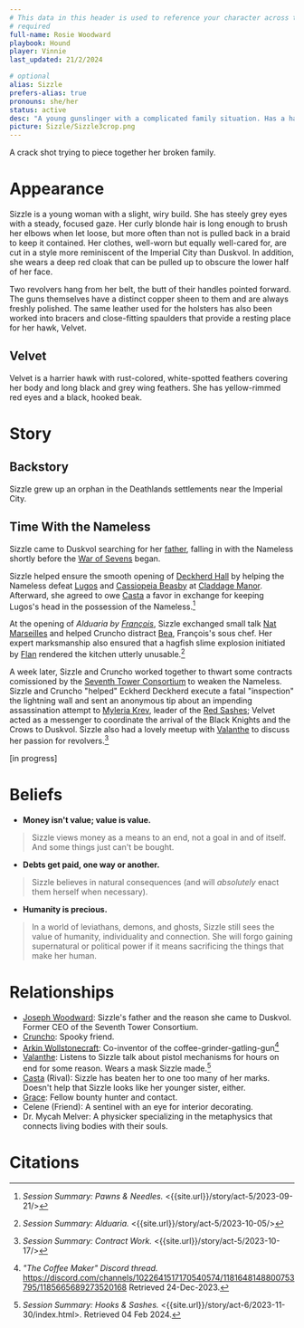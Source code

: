 ```yaml
---
# This data in this header is used to reference your character across the entire website. 
# required
full-name: Rosie Woodward 
playbook: Hound
player: Vinnie
last_updated: 21/2/2024

# optional
alias: Sizzle
prefers-alias: true
pronouns: she/her
status: active
desc: "A young gunslinger with a complicated family situation. Has a hawk. Sometimes comfortable."
picture: Sizzle/Sizzle3crop.png 
---
```


A crack shot trying to piece together her broken family.

# Appearance
Sizzle is a young woman with a slight, wiry build. She has steely grey eyes with a steady, focused gaze. Her curly blonde hair is long enough to brush her elbows when let loose, but more often than not is pulled back in a braid to keep it contained. Her clothes, well-worn but equally well-cared for, are cut in a style more reminiscent of the Imperial City than Duskvol. In addition, she wears a deep red cloak that can be pulled up to obscure the lower half of her face.

Two revolvers hang from her belt, the butt of their handles pointed forward. The guns themselves have a distinct copper sheen to them and are always freshly polished. The same leather used for the holsters has also been worked into bracers and close-fitting spaulders that provide a resting place for her hawk, Velvet.

## Velvet

Velvet is a harrier hawk with rust-colored, white-spotted feathers covering her body and long black and grey wing feathers. She has yellow-rimmed red eyes and a black, hooked beak.

# Story
## Backstory
Sizzle grew up an orphan in the Deathlands settlements near the Imperial City. 

## Time With the Nameless

Sizzle came to Duskvol searching for her [father](joseph-woodward), falling in with the Nameless shortly before the [War of Sevens](/story/act-6/index.html) began.

Sizzle helped ensure the smooth opening of [Deckherd Hall](six-towers#deckherd-hall) by helping the Nameless defeat [Lugos](npcs#lugos) and [Cassiopeia Beasby](npcs#cassiopeia-beasby) at [Claddage Manor](brightstone#claddage-manor). Afterward, she agreed to owe [Casta](npcs#casta) a favor in exchange for keeping Lugos's head in the possession of the Nameless.[^pawns-needles]

At the opening of *Alduaria by [François](npcs#francois)*, Sizzle exchanged small talk [Nat Marseilles](npcs#nat-marseilles) and helped Cruncho distract [Bea](npcs#bea), François's sous chef. Her expert marksmanship also ensured that a hagfish slime explosion initiated by [Flan](flan) rendered the kitchen utterly unusable.[^alduaria]

A week later, Sizzle and Cruncho worked together to thwart some contracts comissioned by the [Seventh Tower Consortium](seventh-tower) to weaken the Nameless. Sizzle and Cruncho "helped" Eckherd Deckherd execute a fatal "inspection" the lightning wall and sent an anonymous tip about an impending assassination attempt to [Myleria Krev](npcs#myleria-krev), leader of the [Red Sashes](factions#red-sashes); Velvet acted as a messenger to coordinate the arrival of the Black Knights and the Crows to Duskvol. Sizzle also had a lovely meetup with [Valanthe](npcs#valanthe) to discuss her passion for revolvers.[^phase-I]

[in progress]

# Beliefs

- **Money isn't value; value is value.**   
> Sizzle views money as a means to an end, not a goal in and of itself. And some things just can't be bought.
- **Debts get paid, one way or another.**   
> Sizzle believes in natural consequences (and will *absolutely* enact them herself when necessary).
- **Humanity is precious.**   
> In a world of leviathans, demons, and ghosts, Sizzle still sees the value of humanity, individuality and connection. She will forgo gaining supernatural or political power if it means sacrificing the things that make her human.

# Relationships

* [Joseph Woodward](joseph-woodward): Sizzle's father and the reason she came to Duskvol. Former CEO of the Seventh Tower Consortium.
* [Cruncho](cruncho): Spooky friend.
* [Arkin Wollstonecraft](arkin): Co-inventor of the coffee-grinder-gatling-gun[^1]
* [Valanthe](npcs#valanthe): Listens to Sizzle talk about pistol mechanisms for hours on end for some reason. Wears a mask Sizzle made.[^hooks-and-sashes]
* [Casta](npcs#casta) (Rival): Sizzle has beaten her to one too many of her marks. Doesn't help that Sizzle looks like her younger sister, either.
* [Grace](npcs#grace): Fellow bounty hunter and contact.
* Celene (Friend): A sentinel with an eye for interior decorating.
* Dr. Mycah Melver: A physicker specializing in the metaphysics that connects living bodies with their souls.

# Citations

[^1]: *"The Coffee Maker" Discord thread.*  <https://discord.com/channels/1022641517170540574/1181648148800753795/1185665689273520168> Retrieved 24-Dec-2023.
[^hooks-and-sashes]: *Session Summary: Hooks & Sashes.* <{{site.url}}/story/act-6/2023-11-30/index.html>. Retrieved 04 Feb 2024.
[^phase-I]: *Session Summary: Contract Work.* <{{site.url}}/story/act-5/2023-10-17/>
[^alduaria]: *Session Summary: Alduaria.* <{{site.url}}/story/act-5/2023-10-05/>
[^pawns-needles]: *Session Summary: Pawns & Needles.* <{{site.url}}/story/act-5/2023-09-21/>
